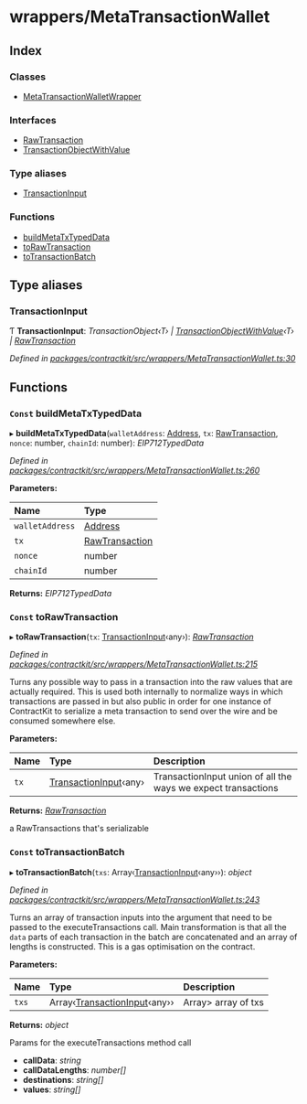 # wrappers/MetaTransactionWallet

## Index

### Classes

* [MetaTransactionWalletWrapper]()

### Interfaces

* [RawTransaction]()
* [TransactionObjectWithValue]()

### Type aliases

* [TransactionInput](_wrappers_metatransactionwallet_.md#transactioninput)

### Functions

* [buildMetaTxTypedData](_wrappers_metatransactionwallet_.md#const-buildmetatxtypeddata)
* [toRawTransaction](_wrappers_metatransactionwallet_.md#const-torawtransaction)
* [toTransactionBatch](_wrappers_metatransactionwallet_.md#const-totransactionbatch)

## Type aliases

### TransactionInput

Ƭ **TransactionInput**: _TransactionObject‹T› \|_ [_TransactionObjectWithValue_]()_‹T› \|_ [_RawTransaction_]()

_Defined in_ [_packages/contractkit/src/wrappers/MetaTransactionWallet.ts:30_](https://github.com/celo-org/celo-monorepo/blob/master/packages/contractkit/src/wrappers/MetaTransactionWallet.ts#L30)

## Functions

### `Const` buildMetaTxTypedData

▸ **buildMetaTxTypedData**\(`walletAddress`: [Address](_base_.md#address), `tx`: [RawTransaction](), `nonce`: number, `chainId`: number\): _EIP712TypedData_

_Defined in_ [_packages/contractkit/src/wrappers/MetaTransactionWallet.ts:260_](https://github.com/celo-org/celo-monorepo/blob/master/packages/contractkit/src/wrappers/MetaTransactionWallet.ts#L260)

**Parameters:**

| Name | Type |
| :--- | :--- |
| `walletAddress` | [Address](_base_.md#address) |
| `tx` | [RawTransaction]() |
| `nonce` | number |
| `chainId` | number |

**Returns:** _EIP712TypedData_

### `Const` toRawTransaction

▸ **toRawTransaction**\(`tx`: [TransactionInput](_wrappers_metatransactionwallet_.md#transactioninput)‹any›\): [_RawTransaction_]()

_Defined in_ [_packages/contractkit/src/wrappers/MetaTransactionWallet.ts:215_](https://github.com/celo-org/celo-monorepo/blob/master/packages/contractkit/src/wrappers/MetaTransactionWallet.ts#L215)

Turns any possible way to pass in a transaction into the raw values that are actually required. This is used both internally to normalize ways in which transactions are passed in but also public in order for one instance of ContractKit to serialize a meta transaction to send over the wire and be consumed somewhere else.

**Parameters:**

| Name | Type | Description |
| :--- | :--- | :--- |
| `tx` | [TransactionInput](_wrappers_metatransactionwallet_.md#transactioninput)‹any› | TransactionInput union of all the ways we expect transactions |

**Returns:** [_RawTransaction_]()

a RawTransactions that's serializable

### `Const` toTransactionBatch

▸ **toTransactionBatch**\(`txs`: Array‹[TransactionInput](_wrappers_metatransactionwallet_.md#transactioninput)‹any››\): _object_

_Defined in_ [_packages/contractkit/src/wrappers/MetaTransactionWallet.ts:243_](https://github.com/celo-org/celo-monorepo/blob/master/packages/contractkit/src/wrappers/MetaTransactionWallet.ts#L243)

Turns an array of transaction inputs into the argument that need to be passed to the executeTransactions call. Main transformation is that all the `data` parts of each transaction in the batch are concatenated and an array of lengths is constructed. This is a gas optimisation on the contract.

**Parameters:**

| Name | Type | Description |
| :--- | :--- | :--- |
| `txs` | Array‹[TransactionInput](_wrappers_metatransactionwallet_.md#transactioninput)‹any›› | Array&gt; array of txs |

**Returns:** _object_

Params for the executeTransactions method call

* **callData**: _string_
* **callDataLengths**: _number\[\]_
* **destinations**: _string\[\]_
* **values**: _string\[\]_

